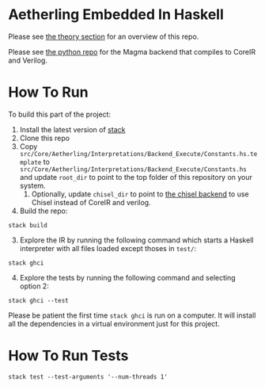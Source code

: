 # Aetherling Embedded In Haskell

Please see [the theory section](theory/README.md) for an overview of this repo.

Please see [the python repo](https://github.com/David-Durst/aetherling) for the Magma
backend that compiles to CoreIR and Verilog.

# How To Run
To build this part of the project:
1. Install the latest version of [stack](https://docs.haskellstack.org/en/stable/README/)
2. Clone this repo
1. Copy `src/Core/Aetherling/Interpretations/Backend_Execute/Constants.hs.template` to `src/Core/Aetherling/Interpretations/Backend_Execute/Constants.hs` and update
`root_dir` to point to the top folder of this repository on your system.
    1. Optionally, update `chisel_dir` to point to [the chisel backend](https://github.com/David-Durst/chiselAetherling) to use Chisel instead of CoreIR and verilog.
3. Build the repo:
```
stack build
```
3. Explore the IR by running the following command which starts a Haskell interpreter with all files loaded except thoses in `test/`:
```
stack ghci
```
4. Explore the tests by running the following command and selecting option 2:
```
stack ghci --test
```

Please be patient the first time `stack ghci` is run on a computer. 
It will install all the dependencies in a virtual environment just for this project.


# How To Run Tests
```
stack test --test-arguments '--num-threads 1'
```


